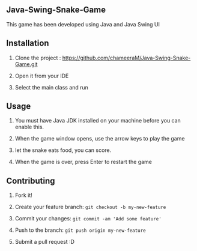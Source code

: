 
<snippet>
  <content>

## Java-Swing-Snake-Game

This game has been developed using Java and Java Swing UI

## Installation

1. Clone the project 
: https://github.com/chameeraM/Java-Swing-Snake-Game.git

2. Open it from your IDE

3. Select the main class and run

## Usage

1. You must have Java JDK installed on your machine before you can enable this.

2. When the game window opens, use the arrow keys to play the game

3. let the snake eats food, you can score. 

4. When the game is over, press Enter to restart the game

## Contributing

1. Fork it!

2. Create your feature branch: `git checkout -b my-new-feature`

3. Commit your changes: `git commit -am 'Add some feature'`

4. Push to the branch: `git push origin my-new-feature`

5. Submit a pull request :D

</content>
</snippet>
